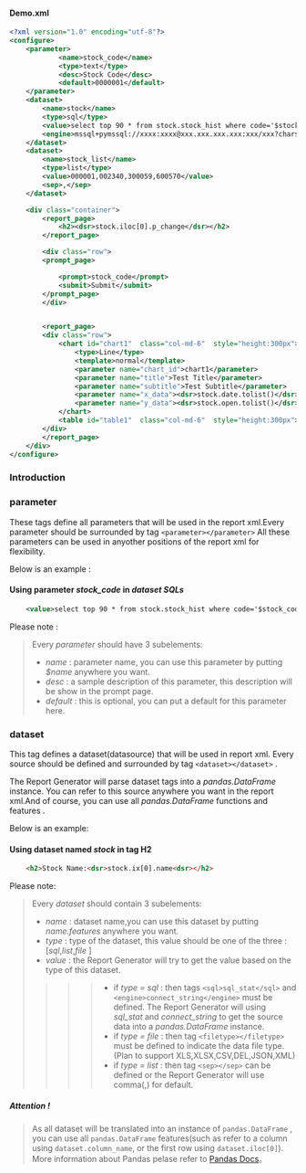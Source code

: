 #### Demo.xml ###
```XML
<?xml version="1.0" encoding="utf-8"?>
<configure>
    <parameter>
            <name>stock_code</name>
            <type>text</type>
            <desc>Stock Code</desc>
            <default>0000001</default>
    </parameter>
    <dataset>
        <name>stock</name>
        <type>sql</type>
        <value>select top 90 * from stock.stock_hist where code='$stock_code' order by date desc</value>
        <engine>mssql+pymssql://xxxx:xxxx@xxx.xxx.xxx.xxx:xxx/xxx?charset=utf8</engine>
    </dataset>
    <dataset>
        <name>stock_list</name>
        <type>list</type>
        <value>000001,002340,300059,600570</value>
        <sep>,</sep>
    </dataset>

    <div class="container">
        <report_page>
            <h2><dsr>stock.iloc[0].p_change</dsr></h2>
        </report_page>

        <div class="row">
        <prompt_page>

            <prompt>stock_code</prompt>
            <submit>Submit</submit>
        </prompt_page>
        </div>


        <report_page>
        <div class="row">
            <chart id="chart1"  class="col-md-6"  style="height:300px">
                <type>Line</type>
                <template>normal</template>
                <parameter name="chart_id">chart1</parameter>
                <parameter name="title">Test Title</parameter>
                <parameter name="subtitle">Test Subtitle</parameter>
                <parameter name="x_data"><dsr>stock.date.tolist()</dsr></parameter>
                <parameter name="y_data"><dsr>stock.open.tolist()</dsr></parameter>
            </chart>
            <table id="table1"  class="col-md-6"  style="height:300px"></table>
        </div>
        </report_page>
    </div>
</configure>
```


### Introduction ###

### parameter ###
These tags define all parameters that will be used in the report xml.Every parameter should be surrounded by tag `<parameter></parameter>` 
All these parameters can be used in anyother positions of the report xml for flexibility.

Below is an example :
#### Using parameter *stock_code* in *dataset SQLs*  ####
```XML
    <value>select top 90 * from stock.stock_hist where code='$stock_code' order by date desc</value>
```
Please note :
> Every *parameter* should have 3 subelements:
> - *name* : parameter name, you can use this parameter by putting *$name* anywhere you want.
> - *desc* : a sample description of this parameter, this description will be show in the prompt page.
> - *default* : this is optional, you can put a default for this parameter here.


### dataset ###
This tag defines a dataset(datasource) that will be used in report xml. Every source should be defined and surrounded by tag `<dataset></dataset>` .

The Report Generator will parse dataset tags into a *pandas.DataFrame* instance. You can refer to this source anywhere you want in the report xml.And of course, you can use all *pandas.DataFrame* functions and features .

Below is an example: 

#### Using dataset named *stock* in tag H2 ####
```HTML
    <h2>Stock Name:<dsr>stock.ix[0].name<dsr></h2>
```

Please note: 
> Every *dataset* should contain 3 subelements: 
> - *name* : dataset name,you can use this dataset by putting *<dsr>name.features</dsr>* anywhere you want. 
> - *type* : type of the dataset, this value should be one of the three : [*sql*,*list*,*file* ]
> - *value* : the Report Generator will try to get the value based on the type of this dataset.
>>>> - if *type = sql* : then tags `<sql>sql_stat</sql>` and `<engine>connect_string</engine>` must be defined. The Report Generator will using  *sql_stat* and *connect_string* to get the source data into a *pandas.DataFrame* instance.
>>>> - if *type = file* : then tag `<filetype></filetype>` must be defined to indicate the data file type.(Plan to support XLS,XLSX,CSV,DEL,JSON,XML)
>>>> - if *type = list* : then tag `<sep></sep>` can be defined or the Report Generator will use comma(,) for default.



##### Attention ! #####
> As all dataset will be translated into an instance of `pandas.DataFrame` , you can use all `pandas.DataFrame` features(such as refer to a column using `dataset.column_name`, or the first row using `dataset.iloc[0]`). More information about Pandas pelase refer to [Pandas Docs](http://pandas.pydata.org/pandas-docs/stable/whatsnew.html)。





